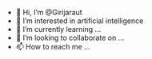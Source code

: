 - 👋 Hi, I’m @Girijaraut
- 👀 I’m interested in artificial intelligence 
- 🌱 I’m currently learning ...
- 💞️ I’m looking to collaborate on ...
- 📫 How to reach me ...

<!---
Girijaraut/Girijaraut is a ✨ special ✨ repository because its `README.md` (this file) appears on your GitHub profile.
You can click the Preview link to take a look at your changes.
--->
